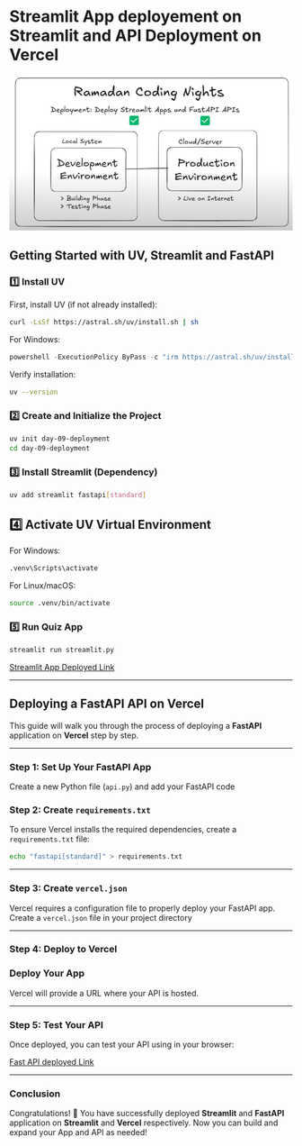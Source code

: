 # Streamlit App deployement on Streamlit and API Deployment on Vercel

![Deployment](images/image.png)

## Getting Started with UV, Streamlit and FastAPI

### 1️⃣ Install UV

First, install UV (if not already installed):

```sh
curl -LsSf https://astral.sh/uv/install.sh | sh
```

For Windows:

```powershell
powershell -ExecutionPolicy ByPass -c "irm https://astral.sh/uv/install.ps1 | iex"
```

Verify installation:

```sh
uv --version
```

### 2️⃣ Create and Initialize the Project

```sh
uv init day-09-deployment
cd day-09-deployment
```

### 3️⃣ Install Streamlit (Dependency)

```sh
uv add streamlit fastapi[standard]
```

## 4️⃣ Activate UV Virtual Environment

For Windows:

```sh
.venv\Scripts\activate
```

For Linux/macOS:

```sh
source .venv/bin/activate
```

### 5️⃣ Run Quiz App

```sh
streamlit run streamlit.py
```
[Streamlit App Deployed Link](https://simple-app-ramadancoding-day09.streamlit.app/)

----

## Deploying a FastAPI API on Vercel

This guide will walk you through the process of deploying a **FastAPI** application on **Vercel** step by step.

---

### **Step 1: Set Up Your FastAPI App**

Create a new Python file (`api.py`) and add your FastAPI code


### **Step 2: Create `requirements.txt`**

To ensure Vercel installs the required dependencies, create a `requirements.txt` file:

```sh
echo "fastapi[standard]" > requirements.txt
```

---

### **Step 3: Create `vercel.json`**

Vercel requires a configuration file to properly deploy your FastAPI app. Create a `vercel.json` file in your project directory

---


### **Step 4: Deploy to Vercel**

### **Deploy Your App**

Vercel will provide a URL where your API is hosted.

---

### **Step 5: Test Your API**

Once deployed, you can test your API using in your browser:

[Fast API deployed Link](https://fastapi-api-deployment.vercel.app/)

---

### **Conclusion**

Congratulations! 🎉 You have successfully deployed **Streamlit** and **FastAPI** application on **Streamlit** and **Vercel** respectively. Now you can build and expand your App and API as needed!


